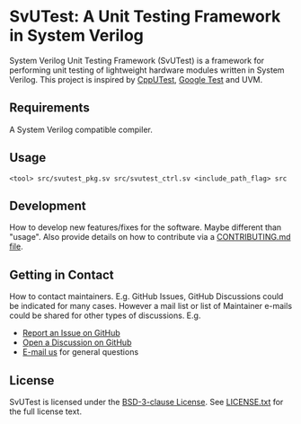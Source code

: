 # SvUTest: A Unit Testing Framework in System Verilog

System Verilog Unit Testing Framework (SvUTest) is a framework for performing unit testing of lightweight hardware modules written in System Verilog. This project is inspired by [CppUTest](https://cpputest.github.io/), [Google Test](https://google.github.io/googletest) and UVM.

## Requirements

A System Verilog compatible compiler.

## Usage

```
<tool> src/svutest_pkg.sv src/svutest_ctrl.sv <include_path_flag> src
```

## Development

How to develop new features/fixes for the software. Maybe different than "usage". Also provide details on how to contribute via a [CONTRIBUTING.md file](CONTRIBUTING.md).

## Getting in Contact

How to contact maintainers. E.g. GitHub Issues, GitHub Discussions could be indicated for many cases. However a mail list or list of Maintainer e-mails could be shared for other types of discussions. E.g.

* [Report an Issue on GitHub](../../issues)
* [Open a Discussion on GitHub](../../discussions)
* [E-mail us](mailto:foo@quicinc.com) for general questions

## License

<update with your project name and license>

SvUTest is licensed under the [BSD-3-clause License](https://spdx.org/licenses/BSD-3-Clause.html). See [LICENSE.txt](LICENSE.txt) for the full license text.
